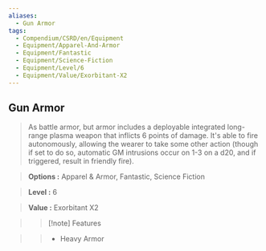```yaml
---
aliases:
  - Gun Armor
tags:
  - Compendium/CSRD/en/Equipment
  - Equipment/Apparel-And-Armor
  - Equipment/Fantastic
  - Equipment/Science-Fiction
  - Equipment/Level/6
  - Equipment/Value/Exorbitant-X2
---
```

  
    
## Gun Armor    
    
>As battle armor, but armor includes a deployable integrated long-range plasma weapon that inflicts 6 points of damage. It's able to fire autonomously, allowing the wearer to take some other action (though if set to do so, automatic GM intrusions occur on 1-3 on a d20, and if triggered, result in friendly fire).    
> **Options :** Apparel & Armor, Fantastic, Science Fiction    
> **Level :** 6    
> **Value :** Exorbitant X2    
>>[!note] Features    
>> - Heavy Armor